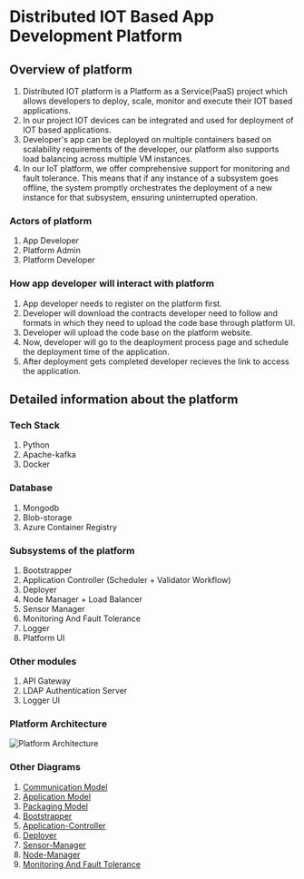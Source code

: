 # Distributed IOT Based App Development Platform


## Overview of platform
1. Distributed IOT platform is a Platform as a Service(PaaS) project which allows developers to deploy, scale, monitor and execute their IOT based applications.
2. In our project IOT devices can be integrated and used for deployment of IOT based applications.
3. Developer's app can be deployed on multiple containers based on scalability requirements of the developer, our platform also supports load balancing across multiple VM instances.
4. In our IoT platform, we offer comprehensive support for monitoring and fault tolerance. This means that if any instance of a subsystem goes offline, the system promptly orchestrates the deployment of a new instance for that subsystem, ensuring uninterrupted operation.


### Actors of platform
1. App Developer
2. Platform Admin
3. Platform Developer

### How app developer will interact with platform 
1. App developer needs to register on the platform first.
2. Developer will download the contracts developer need to follow and formats in which they need to 
   upload the code base through platform UI.
3. Developer will upload the code base on the platform website.
4. Now, developer will go to the deaployment process page and schedule the  deployment time of the
   application.
5. After deployment gets completed developer recieves the link to access the application.

## Detailed information about the platform

### Tech Stack 
1. Python
2. Apache-kafka
3. Docker

### Database
1. Mongodb
2. Blob-storage
3. Azure Container Registry

### Subsystems of the platform
1. Bootstrapper
2. Application Controller (Scheduler + Validator Workflow)
3. Deployer
4. Node Manager + Load Balancer
5. Sensor Manager
6. Monitoring And Fault Tolerance
7. Logger
8. Platform UI

### Other modules
1. API Gateway
2. LDAP Authentication Server 
3. Logger UI

### Platform Architecture

![Platform Architecture](https://github.com/js141199/IOT-Platform/blob/main/Diagrams/Platform-Architecture.png)  

### Other Diagrams
1. [Communication Model]
2. [Application Model]
3. [Packaging Model]
4. [Bootstrapper]
5. [Application-Controller]
6. [Deployer]
7. [Sensor-Manager]
8. [Node-Manager]
9. [Monitoring And Fault Tolerance]

[Communication Model]: https://github.com/js141199/IOT-Platform/blob/main/Diagrams/Communication-Model.pdf
[Application Model]: https://github.com/js141199/IOT-Platform/blob/main/Diagrams/Application-Model.pdf
[Packaging Model]: https://github.com/js141199/IOT-Platform/blob/main/Diagrams/Packaging-Model.pdf
[Bootstrapper]: https://github.com/js141199/IOT-Platform/blob/main/Bootstrapper/Bootstrapper.drawio.png
[Application-Controller]: https://github.com/js141199/IOT-Platform/blob/main/Diagrams/Application-Controller.pdf
[Deployer]: https://github.com/js141199/IOT-Platform/blob/main/platform--deployer/Deployer_Sub_System.drawio.png
[Sensor-Manager]: https://github.com/js141199/IOT-Platform/blob/main/Diagrams/Sensor-Manager.pdf
[Node-Manager]: https://github.com/js141199/IOT-Platform/blob/main/Diagrams/Node-Manager.pdf
[Monitoring And Fault Tolerance]: https://github.com/js141199/IOT-Platform/blob/main/Diagrams/Monitoring%20And%20Fault-Tolerance.pdf
